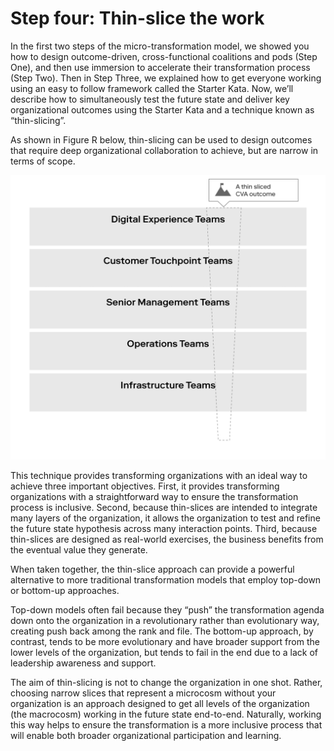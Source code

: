 # Step four: Thin-slice the work

In the first two steps of the micro-transformation model, we showed you how to design outcome-driven, cross-functional coalitions and pods \(Step One\), and then use immersion to accelerate their transformation process \(Step Two\). Then in Step Three, we explained how to get everyone working using an easy to follow framework called the Starter Kata. Now, we’ll describe how to simultaneously test the future state and deliver key organizational outcomes using the Starter Kata and a technique known as “thin-slicing”.

As shown in Figure R below, thin-slicing can be used to design outcomes that require deep organizational collaboration to achieve, but are narrow in terms of scope.

![Figure R: Example of a thinly-sliced transformational outcome](../.gitbook/assets/1%20%283%29%20%281%29.png)

This technique provides transforming organizations with an ideal way to achieve three important objectives. First, it provides transforming organizations with a straightforward way to ensure the transformation process is inclusive. Second, because thin-slices are intended to integrate many layers of the organization, it allows the organization to test and refine the future state hypothesis across many interaction points. Third, because thin-slices are designed as real-world exercises, the business benefits from the eventual value they generate.

When taken together, the thin-slice approach can provide a powerful alternative to more traditional transformation models that employ top-down or bottom-up approaches.

Top-down models often fail because they “push” the transformation agenda down onto the organization in a revolutionary rather than evolutionary way, creating push back among the rank and file. The bottom-up approach, by contrast, tends to be more evolutionary and have broader support from the lower levels of the organization, but tends to fail in the end due to a lack of leadership awareness and support.

The aim of thin-slicing is not to change the organization in one shot. Rather, choosing narrow slices that represent a microcosm without your organization is an approach designed to get all levels of the organization \(the macrocosm\) working in the future state end-to-end. Naturally, working this way helps to ensure the transformation is a more inclusive process that will enable both broader organizational participation and learning.

